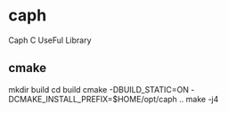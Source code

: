 # caph
Caph C UseFul Library


## cmake
mkdir build
cd build
cmake -DBUILD_STATIC=ON -DCMAKE_INSTALL_PREFIX=$HOME/opt/caph ..
make -j4
